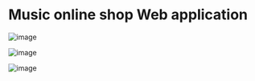 # Music online shop Web application

![image](https://github.com/user-attachments/assets/403344d6-48d3-4f11-a455-cff606e71e6b)

![image](https://github.com/user-attachments/assets/bb15aeb2-7247-4051-948f-7c0d77e66037)

![image](https://github.com/user-attachments/assets/b7b02b01-a573-46d7-a588-1fd1241fc611)

 

